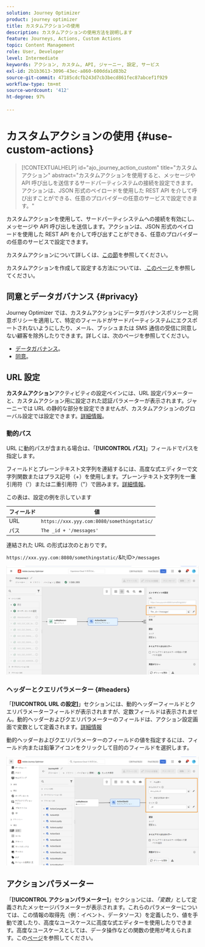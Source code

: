 ```yaml
---
solution: Journey Optimizer
product: journey optimizer
title: カスタムアクションの使用
description: カスタムアクションの使用方法を説明します
feature: Journeys, Actions, Custom Actions
topic: Content Management
role: User, Developer
level: Intermediate
keywords: アクション, カスタム, API, ジャーニー, 設定, サービス
exl-id: 2b1b3613-3096-43ec-a860-600dda1d83b2
source-git-commit: 47185cdcfb243d7cb3becd861fec87abcef1f929
workflow-type: tm+mt
source-wordcount: '412'
ht-degree: 97%

---
```


# カスタムアクションの使用 {#use-custom-actions}

>[!CONTEXTUALHELP]
>id="ajo_journey_action_custom"
>title="カスタムアクション"
>abstract="カスタムアクションを使用すると、メッセージや API 呼び出しを送信するサードパーティシステムの接続を設定できます。アクションは、JSON 形式のペイロードを使用した REST API を介して呼び出すことができる、任意のプロバイダーの任意のサービスで設定できます。"

カスタムアクションを使用して、サードパーティシステムへの接続を有効にし、メッセージや API 呼び出しを送信します。アクションは、JSON 形式のペイロードを使用した REST API を介して呼び出すことができる、任意のプロバイダーの任意のサービスで設定できます。

カスタムアクションについて詳しくは、[この節](../action/action.md)を参照してください。

カスタムアクションを作成して設定する方法については、[ このページ ](../action/about-custom-action-configuration.md) を参照してください。

## 同意とデータガバナンス {#privacy}

Journey Optimizer では、カスタムアクションにデータガバナンスポリシーと同意ポリシーを適用して、特定のフィールドがサードパーティシステムにエクスポートされないようにしたり、メール、プッシュまたは SMS 通信の受信に同意しない顧客を除外したりできます。詳しくは、次のページを参照してください。

* [データガバナンス](../action/action-privacy.md)。
* [同意](../action/consent.md)。

## URL 設定

**カスタムアクション**&#x200B;アクティビティの設定ペインには、URL 設定パラメーターと、カスタムアクション用に設定された認証パラメーターが表示されます。ジャーニーでは URL の静的な部分を設定できませんが、カスタムアクションのグローバル設定では設定できます。[詳細情報](../action/about-custom-action-configuration.md)。

### 動的パス

URL に動的パスが含まれる場合は、「**[!UICONTROL パス]**」フィールドでパスを指定します。

フィールドとプレーンテキスト文字列を連結するには、高度な式エディターで文字列関数またはプラス記号（+）を使用します。プレーンテキスト文字列を一重引用符（&#39;）または二重引用符（&quot;）で囲みます。[詳細情報](expression/expressionadvanced.md)。

この表は、設定の例を示しています

| フィールド | 値 |
| --- | --- |
| URL | `https://xxx.yyy.com:8080/somethingstatic/` |
| パス | `The _id + '/messages'` |

連結された URL の形式は次のとおりです。

`https://xxx.yyy.com:8080/somethingstatic/`\&lt;ID>`/messages`

![](assets/journey-custom-action-url.png)

### ヘッダーとクエリパラメーター {#headers}

「**[!UICONTROL URL の設定]**」セクションには、動的ヘッダーフィールドとクエリパラメーターフィールドが表示されますが、定数フィールドは表示されません。動的ヘッダーおよびクエリパラメーターのフィールドは、アクション設定画面で変数として定義されます。[詳細情報](../action/about-custom-action-configuration.md#url-configuration)

動的ヘッダーおよびクエリパラメーターのフィールドの値を指定するには、フィールド内または鉛筆アイコンをクリックして目的のフィールドを選択します。

![](assets/journey-dynamicheaderfield.png)

## アクションパラメーター

「**[!UICONTROL アクションパラメーター]**」セクションには、_「変数」_&#x200B;として定義されたメッセージパラメーターが表示されます。これらのパラメーターについては、この情報の取得先（例：イベント、データソース）を定義したり、値を手動で渡したり、高度なユースケースに高度な式エディターを使用したりできます。高度なユースケースとしては、データ操作などの関数の使用が考えられます。この[ページ](expression/expressionadvanced.md)を参照してください。

